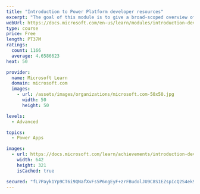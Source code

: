 ```yaml
---
title: "Introduction to Power Platform developer resources"
excerpt: "The goal of this module is to give a broad-scoped overview of the developer experience as it relates to the Power Platform.  It will cover a high-level introduction how the ecosystem is represented, with the intended audience being a software developer with limited experience in working with the Power Platform."
webUrl: https://docs.microsoft.com/en-us/learn/modules/introduction-developing-power-platform/
type: course
price: Free
length: PT37M
ratings:
  count: 1166
  average: 4.6586623
heat: 50

provider:
  name: Microsoft Learn
  domain: microsoft.com
  images:
    - url: /assets/images/organizations/microsoft.com-50x50.jpg
      width: 50
      height: 50

levels:
  - Advanced

topics:
  - Power Apps

images:
  - url: https://docs.microsoft.com/learn/achievements/introduction-developing-power-platform-social.png
    width: 642
    height: 321
    isCached: true

secured: "fL7Payk1Yp9CT6i9QNafXvFs5P6ngEyF+zrFBudolJU9C8S1EZspIcQ2S4ek9YbCWrx9D0kcKYTXHISrVatvLms/rfgxS3JyuvIP6ltxynl/++GzxCt7NYVFSpzUeXFxQ+80TzOCPbuFwj9zYzK9bP5XmDr5mfN5kABhBRHZq8JMz3qEQoL716SxNXaIXH2KT4kDI/1Ry+5f7dRv/JB07neFuXTQunYvIsEv3I2NN0j6zrlaz/fNcTm1b11atPLrYe48omjuIa9NaYek9k6FkQevHr/M4NdqE+gxCZNomf94KOU6jEhTA79gfFbJjiRUJ00RtN302BeohC7CiqeiZGidbBuy015TuiDF/GsxadahJUwQhpm/Q0/Vh3aZI8fm8KL/4mtsGkBKjUyWdKVWGMO144qMavfEow9UnZ6IVyI=;tnM0N3OmJm9V+oboBY3aBQ=="
---
```


